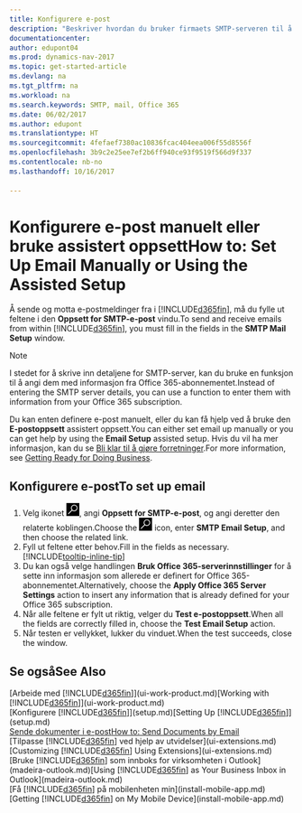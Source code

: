 ```yaml
---
title: Konfigurere e-post
description: "Beskriver hvordan du bruker firmaets SMTP-serveren til å sende og motta e-postmeldinger i Dynamics NAV, eller alternativt hvordan du bruker innstillingene for e-postserver som ble opprettet med Office 365-abonnementet."
documentationcenter: 
author: edupont04
ms.prod: dynamics-nav-2017
ms.topic: get-started-article
ms.devlang: na
ms.tgt_pltfrm: na
ms.workload: na
ms.search.keywords: SMTP, mail, Office 365
ms.date: 06/02/2017
ms.author: edupont
ms.translationtype: HT
ms.sourcegitcommit: 4fefaef7380ac10836fcac404eea006f55d8556f
ms.openlocfilehash: 3b9c2e25ee7ef2b6ff940ce93f9519f566d9f337
ms.contentlocale: nb-no
ms.lasthandoff: 10/16/2017

---
```

# <a name="how-to-set-up-email-manually-or-using-the-assisted-setup"></a><span data-ttu-id="53167-103">Konfigurere e-post manuelt eller bruke assistert oppsett</span><span class="sxs-lookup"><span data-stu-id="53167-103">How to: Set Up Email Manually or Using the Assisted Setup</span></span>
<span data-ttu-id="53167-104">Å sende og motta e-postmeldinger fra i [!INCLUDE[d365fin](includes/d365fin_md.md)], må du fylle ut feltene i den **Oppsett for SMTP-e-post** vindu.</span><span class="sxs-lookup"><span data-stu-id="53167-104">To send and receive emails from within [!INCLUDE[d365fin](includes/d365fin_md.md)], you must fill in the fields in the **SMTP Mail Setup** window.</span></span>

> [!NOTE]  
>   <span data-ttu-id="53167-105">I stedet for å skrive inn detaljene for SMTP-server, kan du bruke en funksjon til å angi dem med informasjon fra Office 365-abonnementet.</span><span class="sxs-lookup"><span data-stu-id="53167-105">Instead of entering the SMTP server details, you can use a function to enter them with information from your Office 365 subscription.</span></span>

<span data-ttu-id="53167-106">Du kan enten definere e-post manuelt, eller du kan få hjelp ved å bruke den **E-postoppsett** assistert oppsett.</span><span class="sxs-lookup"><span data-stu-id="53167-106">You can either set email up manually or you can get help by using the **Email Setup** assisted setup.</span></span> <span data-ttu-id="53167-107">Hvis du vil ha mer informasjon, kan du se [Bli klar til å gjøre forretninger](ui-get-ready-business.md).</span><span class="sxs-lookup"><span data-stu-id="53167-107">For more information, see [Getting Ready for Doing Business](ui-get-ready-business.md).</span></span>  

## <a name="to-set-up-email"></a><span data-ttu-id="53167-108">Konfigurere e-post</span><span class="sxs-lookup"><span data-stu-id="53167-108">To set up email</span></span>
1. <span data-ttu-id="53167-109">Velg ikonet ![Søk etter side eller rapport](media/ui-search/search_small.png "Søk etter side eller rapport"), angi **Oppsett for SMTP-e-post**, og angi deretter den relaterte koblingen.</span><span class="sxs-lookup"><span data-stu-id="53167-109">Choose the ![Search for Page or Report](media/ui-search/search_small.png "Search for Page or Report icon") icon, enter **SMTP Email Setup**, and then choose the related link.</span></span>
2. <span data-ttu-id="53167-110">Fyll ut feltene etter behov.</span><span class="sxs-lookup"><span data-stu-id="53167-110">Fill in the fields as necessary.</span></span> [!INCLUDE[tooltip-inline-tip](includes/tooltip-inline-tip_md.md)]
3. <span data-ttu-id="53167-111">Du kan også velge handlingen **Bruk Office 365-serverinnstillinger** for å sette inn informasjon som allerede er definert for Office 365-abonnementet.</span><span class="sxs-lookup"><span data-stu-id="53167-111">Alternatively, choose the **Apply Office 365 Server Settings** action to insert any information that is already defined for your Office 365 subscription.</span></span>
4. <span data-ttu-id="53167-112">Når alle feltene er fylt ut riktig, velger du **Test e-postoppsett**.</span><span class="sxs-lookup"><span data-stu-id="53167-112">When all the fields are correctly filled in, choose the **Test Email Setup** action.</span></span>
5. <span data-ttu-id="53167-113">Når testen er vellykket, lukker du vinduet.</span><span class="sxs-lookup"><span data-stu-id="53167-113">When the test succeeds, close the window.</span></span>

## <a name="see-also"></a><span data-ttu-id="53167-114">Se også</span><span class="sxs-lookup"><span data-stu-id="53167-114">See Also</span></span>  
<span data-ttu-id="53167-115">[Arbeide med [!INCLUDE[d365fin](includes/d365fin_md.md)]](ui-work-product.md)</span><span class="sxs-lookup"><span data-stu-id="53167-115">[Working with [!INCLUDE[d365fin](includes/d365fin_md.md)]](ui-work-product.md)</span></span>  
<span data-ttu-id="53167-116">[Konfigurere [!INCLUDE[d365fin](includes/d365fin_md.md)]](setup.md)</span><span class="sxs-lookup"><span data-stu-id="53167-116">[Setting Up [!INCLUDE[d365fin](includes/d365fin_md.md)]](setup.md)</span></span>  
[<span data-ttu-id="53167-117">Sende dokumenter i e-post</span><span class="sxs-lookup"><span data-stu-id="53167-117">How to: Send Documents by Email</span></span>](ui-how-send-documents-email.md)  
<span data-ttu-id="53167-118">[Tilpasse [!INCLUDE[d365fin](includes/d365fin_md.md)] ved hjelp av utvidelser](ui-extensions.md)</span><span class="sxs-lookup"><span data-stu-id="53167-118">[Customizing [!INCLUDE[d365fin](includes/d365fin_md.md)] Using Extensions](ui-extensions.md)</span></span>  
<span data-ttu-id="53167-119">[Bruke [!INCLUDE[d365fin](includes/d365fin_md.md)] som innboks for virksomheten i Outlook](madeira-outlook.md)</span><span class="sxs-lookup"><span data-stu-id="53167-119">[Using [!INCLUDE[d365fin](includes/d365fin_md.md)] as Your Business Inbox in Outlook](madeira-outlook.md)</span></span>  
<span data-ttu-id="53167-120">[Få [!INCLUDE[d365fin](includes/d365fin_md.md)] på mobilenheten min](install-mobile-app.md)</span><span class="sxs-lookup"><span data-stu-id="53167-120">[Getting [!INCLUDE[d365fin](includes/d365fin_md.md)] on My Mobile Device](install-mobile-app.md)</span></span>

